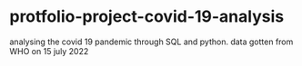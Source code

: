 # protfolio-project-covid-19-analysis
analysing the covid 19 pandemic through SQL and python. data gotten from WHO on 15 july 2022
